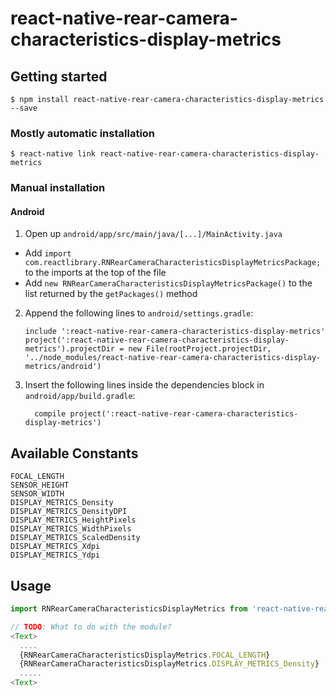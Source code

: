 
# react-native-rear-camera-characteristics-display-metrics

## Getting started

`$ npm install react-native-rear-camera-characteristics-display-metrics --save`

### Mostly automatic installation

`$ react-native link react-native-rear-camera-characteristics-display-metrics`

### Manual installation

#### Android

1. Open up `android/app/src/main/java/[...]/MainActivity.java`
  - Add `import com.reactlibrary.RNRearCameraCharacteristicsDisplayMetricsPackage;` to the imports at the top of the file
  - Add `new RNRearCameraCharacteristicsDisplayMetricsPackage()` to the list returned by the `getPackages()` method
2. Append the following lines to `android/settings.gradle`:
  	```
  	include ':react-native-rear-camera-characteristics-display-metrics'
  	project(':react-native-rear-camera-characteristics-display-metrics').projectDir = new File(rootProject.projectDir, 	'../node_modules/react-native-rear-camera-characteristics-display-metrics/android')
  	```
3. Insert the following lines inside the dependencies block in `android/app/build.gradle`:
  	```
      compile project(':react-native-rear-camera-characteristics-display-metrics')
  	```

## Available Constants
```
FOCAL_LENGTH
SENSOR_HEIGHT
SENSOR_WIDTH
DISPLAY_METRICS_Density
DISPLAY_METRICS_DensityDPI
DISPLAY_METRICS_HeightPixels
DISPLAY_METRICS_WidthPixels
DISPLAY_METRICS_ScaledDensity
DISPLAY_METRICS_Xdpi
DISPLAY_METRICS_Ydpi
```

## Usage
```javascript
import RNRearCameraCharacteristicsDisplayMetrics from 'react-native-rear-camera-characteristics-display-metrics';

// TODO: What to do with the module?
<Text>
  ....
  {RNRearCameraCharacteristicsDisplayMetrics.FOCAL_LENGTH}
  {RNRearCameraCharacteristicsDisplayMetrics.DISPLAY_METRICS_Density}
  .....
<Text>
```
  
